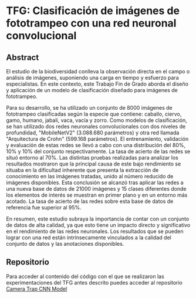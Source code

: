# TFG: Clasificación de imágenes de fototrampeo con una red neuronal convolucional

## Abstract

El estudio de la biodiversidad conlleva la observación directa en el campo o análisis de imágenes, suponiendo una carga en tiempo y esfuerzo para especialistas. En este contexto, este Trabajo Fin de Grado aborda el diseño y aplicación de un modelo de clasificación diseñado para imágenes de fototrampeo.

Para su desarrollo, se ha utilizado un conjunto de 8000 imágenes de fototrampeo clasificadas según la especie que contiene: caballo, ciervo, gamo, humano, jabalí, vaca, vacía y zorro. Como modelos de clasificación, se han utilizado dos redes neuronales convolucionales con dos niveles de profundidad, "MobileNetV2" (3.088.680 parámetros) y otra red llamada "Arquitectura de Crohn" (599.168 parámetros). El entrenamiento, validación y evaluación de estas redes se llevó a cabo con una distribución del 80%, 10% y 10% del conjunto respectivamente. La tasa de acierto de las redes se situó entorno al 70%. Las distintas pruebas realizadas para analizar los resultados mostraron que la principal causa de este bajo rendimiento se situaba en la dificultad inherente que presenta la extracción de conocimiento en las imágenes tratadas, unido al número reducido de imágenes disponibles. Esta conclusión se alcanzó tras aplicar las redes a una nueva base de datos de 21000 imágenes y 15 clases diferentes donde los elementos de interés se muestran en primer plano y en un entorno más acotado. La tasa de acierto de las redes sobre esta base de datos de referencia fue superior al 95%.

En resumen, este estudio subraya la importancia de contar con un conjunto de datos de alta calidad, ya que esto tiene un impacto directo y significativo en el rendimiento de las redes neuronales. Los resultados que se pueden lograr con una red están intrínsecamente vinculados a la calidad del conjunto de datos y las anotaciones disponibles.

## Repositorio

Para acceder al contenido del código con el que se realizaron las experimentaciones del TFG antes descrito puedes acceder al repositorio [Camera Trap CNN Model](https://github.com/GrunCrow/Camera-Trap-CNN-Model)

